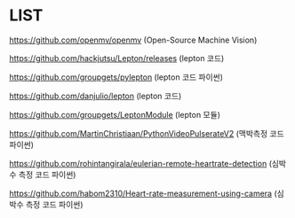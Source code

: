 # LIST

https://github.com/openmv/openmv (Open-Source Machine Vision)

https://github.com/hackjutsu/Lepton/releases (lepton 코드)

https://github.com/groupgets/pylepton (lepton 코드 파이썬)

https://github.com/danjulio/lepton (lepton 코드)

https://github.com/groupgets/LeptonModule (lepton 모듈)

https://github.com/MartinChristiaan/PythonVideoPulserateV2 (맥박측정 코드 파이썬)

https://github.com/rohintangirala/eulerian-remote-heartrate-detection (심박수 측정 코드 파이썬)

https://github.com/habom2310/Heart-rate-measurement-using-camera (심박수 측정 코드 파이썬)

